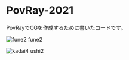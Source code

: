 # PovRay-2021
PovRayでCGを作成するために書いたコードです。


![fune2](https://user-images.githubusercontent.com/95006568/206895808-8f7fcaa7-905b-4451-9766-e8f2dd9ca9d1.png)
fune2

![kadai4](https://user-images.githubusercontent.com/95006568/206895824-42b352e5-7ab8-46a7-bca2-4f817ee4b051.png)
ushi2
